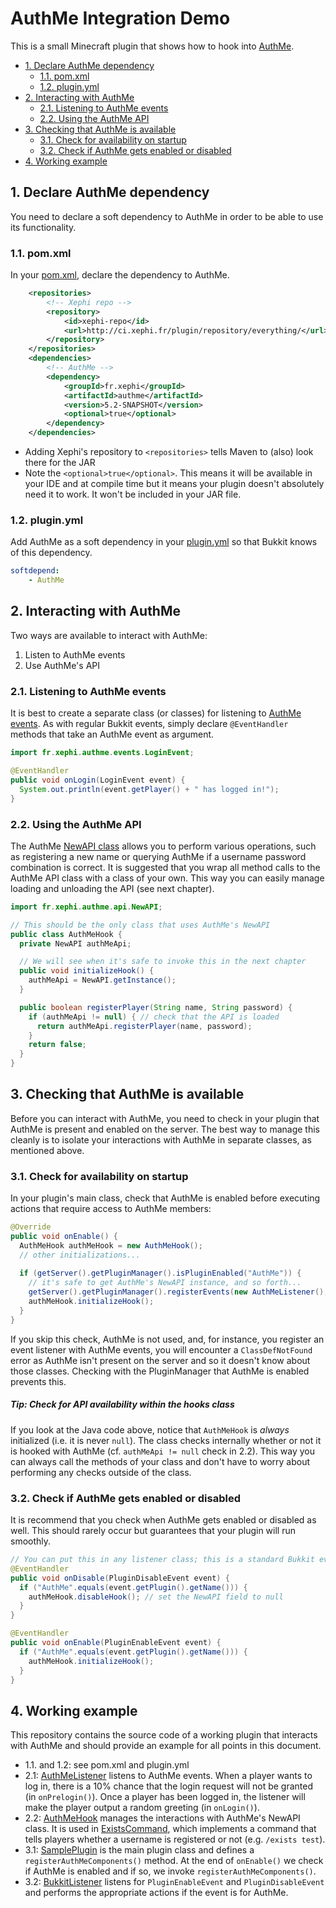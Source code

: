 # AuthMe Integration Demo
This is a small Minecraft plugin that shows how to hook into [AuthMe](https://github.com/AuthMe-Team/AuthMeReloaded).

- [1. Declare AuthMe dependency](#1-declare-authme-dependency)
  - [1.1. pom.xml](#11-pomxml)
  - [1.2. plugin.yml](#12-pluginyml)
- [2. Interacting with AuthMe](#2-interacting-with-authme)
  - [2.1. Listening to AuthMe events](#21-listening-to-authme-events)
  - [2.2. Using the AuthMe API](#22-using-the-authme-api)
- [3. Checking that AuthMe is available](#3-checking-that-authme-is-available)
  - [3.1. Check for availability on startup](#31-check-for-availability-on-startup)
  - [3.2. Check if AuthMe gets enabled or disabled](#32-check-if-authme-gets-enabled-or-disabled)
- [4. Working example](#4-working-example)

## 1. Declare AuthMe dependency
You need to declare a soft dependency to AuthMe in order to be able to use its functionality.

### 1.1. pom.xml
In your [pom.xml](https://github.com/ljacqu/AuthMe_integration_demo/blob/master/pom.xml), 
declare the dependency to AuthMe.

```xml
    <repositories>
        <!-- Xephi repo -->
        <repository>
            <id>xephi-repo</id>
            <url>http://ci.xephi.fr/plugin/repository/everything/</url>
        </repository>
    </repositories>
    <dependencies>
        <!-- AuthMe -->
        <dependency>
            <groupId>fr.xephi</groupId>
            <artifactId>authme</artifactId>
            <version>5.2-SNAPSHOT</version>
            <optional>true</optional>
        </dependency>
    </dependencies>
```

- Adding Xephi's repository to `<repositories>` tells Maven to (also) look there for the JAR
- Note the `<optional>true</optional>`. This means it will be available in your IDE and at compile time 
  but it means your plugin doesn't absolutely need it to work. It won't be included in your JAR file.
  
### 1.2. plugin.yml
Add AuthMe as a soft dependency in your [plugin.yml](https://github.com/ljacqu/AuthMe_integration_demo/blob/master/src/main/resources/plugin.yml) 
so that Bukkit knows of this dependency.

```yml
softdepend:
    - AuthMe
```

## 2. Interacting with AuthMe
Two ways are available to interact with AuthMe:

1. Listen to AuthMe events
1. Use AuthMe's API

### 2.1. Listening to AuthMe events
It is best to create a separate class (or classes) for listening to 
[AuthMe events](http://ci.xephi.fr/job/AuthMeReloaded/javadoc/fr/xephi/authme/events/package-tree.html). 
As with regular Bukkit events, simply declare `@EventHandler` methods that take an AuthMe event as argument.
```java
import fr.xephi.authme.events.LoginEvent;

@EventHandler
public void onLogin(LoginEvent event) {
  System.out.println(event.getPlayer() + " has logged in!");
}
```

### 2.2. Using the AuthMe API
The AuthMe [NewAPI class](http://ci.xephi.fr/job/AuthMeReloaded/javadoc/fr/xephi/authme/api/NewAPI.html) allows you 
to perform various operations, such as registering a new name or querying AuthMe if a username password combination 
is correct. It is suggested that you wrap all method calls to the AuthMe API class with a class of your own. 
This way you can easily manage loading and unloading the API (see next chapter).

```java
import fr.xephi.authme.api.NewAPI;

// This should be the only class that uses AuthMe's NewAPI
public class AuthMeHook {
  private NewAPI authMeApi;

  // We will see when it's safe to invoke this in the next chapter
  public void initializeHook() {
    authMeApi = NewAPI.getInstance();
  }

  public boolean registerPlayer(String name, String password) {
    if (authMeApi != null) { // check that the API is loaded
      return authMeApi.registerPlayer(name, password);
    }
    return false;
  }
}
```

## 3. Checking that AuthMe is available
Before you can interact with AuthMe, you need to check in your plugin that AuthMe is present and enabled on the server.
The best way to manage this cleanly is to isolate your interactions with AuthMe in separate classes, as mentioned above.

### 3.1. Check for availability on startup
In your plugin's main class, check that AuthMe is enabled before executing actions
that require access to AuthMe members:
```java
@Override
public void onEnable() {
  AuthMeHook authMeHook = new AuthMeHook();
  // other initializations...
  
  if (getServer().getPluginManager().isPluginEnabled("AuthMe")) {
    // it's safe to get AuthMe's NewAPI instance, and so forth...
    getServer().getPluginManager().registerEvents(new AuthMeListener(), this);
    authMeHook.initializeHook();
  }
}
```

If you skip this check, AuthMe is not used, and, for instance, you register an event listener with AuthMe events, 
you will encounter a `ClassDefNotFound` error as AuthMe isn't present on the server and so it doesn't know about those
classes. Checking with the PluginManager that AuthMe is enabled prevents this.

##### Tip: Check for API availability _within_ the hooks class
If you look at the Java code above, notice that `AuthMeHook` is _always_ initialized (i.e. it is never `null`). 
The class checks internally whether or not it is hooked with AuthMe (cf. `authMeApi != null` check in 2.2). This way
you can always call the methods of your class and don't have to worry about performing any checks outside of the class.

### 3.2. Check if AuthMe gets enabled or disabled
It is recommend that you check when AuthMe gets enabled or disabled as well. This should rarely occur but guarantees
that your plugin will run smoothly.

```java
// You can put this in any listener class; this is a standard Bukkit event
@EventHandler 
public void onDisable(PluginDisableEvent event) {
  if ("AuthMe".equals(event.getPlugin().getName())) {
    authMeHook.disableHook(); // set the NewAPI field to null
  }
}

@EventHandler 
public void onEnable(PluginEnableEvent event) {
  if ("AuthMe".equals(event.getPlugin().getName())) {
    authMeHook.initializeHook();
  }
}
```

## 4. Working example
This repository contains the source code of a working plugin that interacts with AuthMe and should provide an
example for all points in this document.

- 1.1. and 1.2: see pom.xml and plugin.yml
- 2.1: [AuthMeListener](https://github.com/ljacqu/AuthMe_integration_demo/blob/master/src/main/java/ch/jalu/authme/integrationdemo/listener/AuthMeListener.java)
  listens to AuthMe events. When a player wants to log in, there is a 10% chance that the login request will not
  be granted (in `onPrelogin()`). Once a player has been logged in, the listener will make the player output a
  random greeting (in `onLogin()`).
- 2.2: [AuthMeHook](https://github.com/ljacqu/AuthMe_integration_demo/blob/master/src/main/java/ch/jalu/authme/integrationdemo/service/AuthMeHook.java)
  manages the interactions with AuthMe's NewAPI class. It is used in [ExistsCommand](https://github.com/ljacqu/AuthMe_integration_demo/blob/master/src/main/java/ch/jalu/authme/integrationdemo/command/ExistsCommand.java),
  which implements a command that tells players whether a username is registered or not (e.g. `/exists test`).
- 3.1: [SamplePlugin](https://github.com/ljacqu/AuthMe_integration_demo/blob/master/src/main/java/ch/jalu/authme/integrationdemo/SamplePlugin.java)
  is the main plugin class and defines a `registerAuthMeComponents()` method. At the end of `onEnable()` we check if
  AuthMe is enabled and if so, we invoke `registerAuthMeComponents()`.
- 3.2: [BukkitListener](https://github.com/ljacqu/AuthMe_integration_demo/blob/master/src/main/java/ch/jalu/authme/integrationdemo/listener/BukkitListener.java)
  listens for `PluginEnableEvent` and `PluginDisableEvent` and performs the appropriate actions if the event is for AuthMe.
